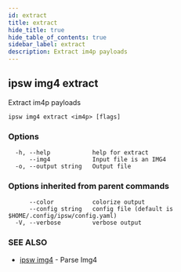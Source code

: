 ```yaml
---
id: extract
title: extract
hide_title: true
hide_table_of_contents: true
sidebar_label: extract
description: Extract im4p payloads
---
```

## ipsw img4 extract

Extract im4p payloads

```
ipsw img4 extract <im4p> [flags]
```

### Options

```
  -h, --help            help for extract
      --img4            Input file is an IMG4
  -o, --output string   Output file
```

### Options inherited from parent commands

```
      --color           colorize output
      --config string   config file (default is $HOME/.config/ipsw/config.yaml)
  -V, --verbose         verbose output
```

### SEE ALSO

* [ipsw img4](/docs/cli/ipsw/img4)	 - Parse Img4

